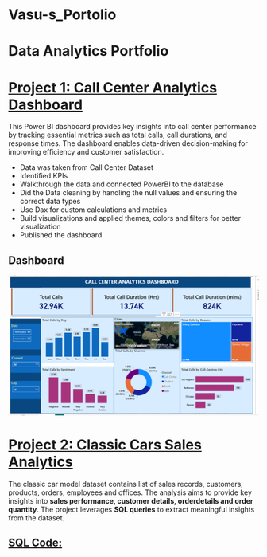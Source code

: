# Vasu-s_Portolio
# Data Analytics Portfolio

# [Project 1: Call Center Analytics Dashboard](https://github.com/Vasu-Vinaik123/Vasu-s_Portolio.git)
This Power BI dashboard provides key insights into call center performance by tracking essential metrics such as total calls, call durations, and response times. The dashboard enables data-driven decision-making for improving efficiency and customer satisfaction.

* Data was taken from Call Center Dataset
* Identified KPIs
* Walkthrough the data and connected PowerBI to the database
* Did the Data cleaning by handling the null values and ensuring the correct data types
* Use Dax for custom calculations and metrics
* Build visualizations and applied themes, colors and filters for better visualization
* Published the dashboard
## Dashboard
![](./Call_Center_Dashboard_Image.png)



# [Project 2: Classic Cars Sales Analytics](https://github.com/Vasu-Vinaik123/Vasu-s_Portolio.git)
The classic car model dataset contains list of sales records, customers, products, orders, employees and offices. The analysis aims to provide key insights into **sales performance, customer details, orderdetails and order quantity**.
The project leverages **SQL queries** to extract meaningful insights from the dataset.
## [SQL Code: ](Classic_Models_Analytics/Classic_model_analytics.sql)

 

